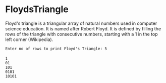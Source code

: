 # FloydsTriangle
Floyd's triangle is a triangular array of natural numbers used in computer science education. It is named after Robert Floyd. It is defined by filling the rows of the triangle with consecutive numbers, starting with a 1 in the top left corner (Wikipedia).

`Enter no of rows to print Floyd's Triangle: 5` <br><br>
`1` <br>
`01`<br>
`101`<br>
`0101`<br>
`10101`<br>
